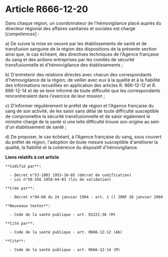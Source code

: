 # Article R666-12-20

Dans chaque région, un coordonnateur de l'hémovigilance placé auprès du directeur régional des affaires sanitaires et
sociales est chargé [*compétences*] :

a) De suivre la mise en oeuvre par les établissements de santé et de transfusion sanguine de la région des dispositions de la
présente section ainsi que, le cas échéant, des directives techniques de l'Agence française du sang et des actions
entreprises par les comités de sécurité transfusionnelle et d'hémovigilance des établissements ;

b) D'entretenir des relations directes avec chacun des correspondants d'hémovigilance de la région, de veiller avec eux à la
qualité et à la fiabilité des informations recueillies en application des articles R. 666-12-12 et R. 666-12-14 et de se
tenir informé de toute difficulté que les correspondants rencontreraient dans l'exercice de leur mission ;

c) D'informer régulièrement le préfet de région et l'Agence française du sang de son activité, de les saisir sans délai de
toute difficulté susceptible de compromettre la sécurité transfusionnelle et de saisir également le ministre chargé de la
santé si une telle difficulté trouve son origine au sein d'un établissement de santé ;

d) De proposer, le cas échéant, à l'Agence française du sang, sous couvert du préfet de région, l'adoption de toute mesure
susceptible d'améliorer la qualité, la fiabilité et la cohérence du dispositif d'hémovigilance.

**Liens relatifs à cet article**

	**Codifié par**:

	  - Décret n°53-1001 1953-10-05 (décret de codification)
	  - Loi n°58-356 1958-04-03 (loi de validation)

	**Créé par**:

	  - Décret n°94-68 du 24 janvier 1994 - art. 1 () JORF 26 janvier 1994

	**Nouveaux textes**:

	  - Code de la santé publique - art. R1221-36 (M)

	**Cité par**:

	  - Code de la santé publique - art. R666-12-12 (Ab)

	**Cite**:

	  - Code de la santé publique - art. R666-12-14 (M)
